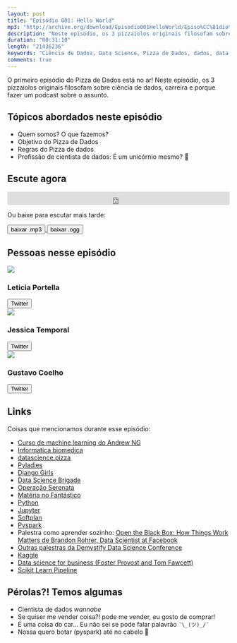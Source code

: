 ```yaml
---
layout: post
title: "Episódio 001: Hello World"
mp3: "http://archive.org/download/Episodio001HelloWorld/Episo%CC%81dio%20001_%20Hello%20World.mp3"
description: "Neste episódio, os 3 pizzaiolos originais filosofam sobre ciência de dados, carreira e porque fazer um podcast sobre o assunto."
duration: "00:31:10"
length: "21436236"
keywords: "Ciência de Dados, Data Science, Pizza de Dados, dados, data, Data Science Pizza, Python, DS, Machine Learning"
comments: true
---
```


O primeiro episódio do Pizza de Dados está no ar! Neste episódio, os 3 pizzaiolos originais filosofam sobre ciência de dados, carreira e porque fazer um podcast sobre o assunto.

## Tópicos abordados neste episódio

- Quem somos? O que fazemos?
- Objetivo do Pizza de Dados
- Regras do Pizza de dados
- Profissão de cientista de dados: É um unicórnio mesmo? 🦄

## Escute agora

<div class="player-div">
<iframe src="https://archive.org/embed/Episodio001HelloWorld" width="100%" height="30" frameborder="0" webkitallowfullscreen="true" mozallowfullscreen="true" allowfullscreen></iframe>
</div>

Ou baixe para escutar mais tarde:
<div class="download">
  <a href="https://archive.org/download/Episodio001HelloWorld/Episo%CC%81dio%20001_%20Hello%20World.mp3">
    <button class="btn btn-mp3">baixar .mp3</button>
  </a>
  <a href="https://archive.org/download/Episodio001HelloWorld/Episo%CC%81dio%20001_%20Hello%20World.ogg">
    <button class="btn btn-ogg">baixar .ogg</button>
  </a>
</div>

## Pessoas nesse episódio

<div class="row">
  <div class="pizzaiolo-img">
    <img class="img-circle" src="https://pbs.twimg.com/profile_images/949336700895014912/1UVzY3Ms_400x400.jpg">
  </div>
  <div>
    <h3>Leticia Portella</h3>
    <a href="https://twitter.com/leleportella">
      <button class="btn btn-twitter">Twitter</button>
    </a>
  </div>
</div>
<div class="row">
  <div class="pizzaiolo-img">
    <img class="img-circle" src="https://pbs.twimg.com/profile_images/950517230038548480/3LLLh6G5_400x400.jpg">
  </div>
  <div>
    <h3>Jessica Temporal</h3>
    <a href="https://twitter.com/jesstemporal">
      <button class="btn btn-twitter">Twitter</button>
    </a>
  </div>
</div>
<div class="row">
  <div class="pizzaiolo-img">
    <img class="img-circle" src="https://pbs.twimg.com/profile_images/927578792419356672/Xs18O64r_400x400.jpg">
  </div>
  <div>
    <h3>Gustavo Coelho</h3>
    <a href="https://twitter.com/gusrabbit">
      <button class="btn btn-twitter">Twitter</button>
    </a>
  </div>
</div>

## Links

Coisas que mencionamos durante esse episódio:

- [Curso de machine learning do Andrew NG](https://www.coursera.org/learn/machine-learning)
- [Informatica biomedica](https://pt.wikipedia.org/wiki/Curso_de_Informática_Biomédica_da_Faculdade_de_Filosofia,_Ciências_e_Letras_de_Ribeirão_Preto)
- [datascience.pizza](https://github.com/leportella/datascience-pizza)
- [Pyladies](http://brasil.pyladies.com/)
- [Django Girls](https://djangogirls.org/)
- [Data Science Brigade](http://datasciencebr.com)
- [Operação Serenata](https://serenatadeamor.org/)
- [Matéria no Fantástico](https://globoplay.globo.com/v/6267741/programa/)
- [Python](https://www.python.org.br/)
- [Jupyter](http://jupyter.org/)
- [Softplan](http://softplan.com.br/)
- [Pyspark](https://spark.apache.org/)
- Palestra como aprender sozinho: [Open the Black Box: How Things Work Matters de Brandon Rohrer, Data Scientist at Facebook](https://www.youtube.com/watch?time_continue=709&v=lYJ96LGZ_2E)
- [Outras palestras da Demystify Data Science Conference](https://www.thisismetis.com/demystifying-data-science-recordings)
- [Kaggle](https://www.kaggle.com/)
- [Data science for business (Foster Provost and Tom Fawcett)](https://www.amazon.com.br/Data-Science-Business-Data-Analytic-Thinking/dp/1449361323)
- [Scikit Learn Pipeline](http://scikit-learn.org/stable/modules/generated/sklearn.pipeline.Pipeline.html)

## Pérolas?! Temos algumas

- Cientista de dados _wannabe_
- Se quiser me vender coisa?! pode me vender, eu gosto de comprar!
- É uma coisa do car... Eu não sei se pode falar palavrão `¯\_(ツ)_/¯`
- Nossa quero botar (pyspark) até no cabelo 💁
